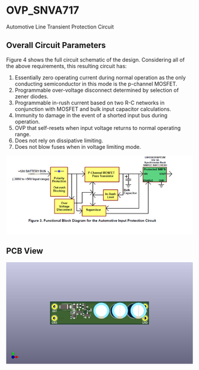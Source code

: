 # OVP_SNVA717
Automotive Line Transient Protection Circuit
## Overall Circuit Parameters
Figure 4 shows the full circuit schematic of the design. Considering all of the above requirements, this
resulting circuit has:
1. Essentially zero operating current during normal operation as the only conducting semiconductor in this
mode is the p-channel MOSFET.
2. Programmable over-voltage disconnect determined by selection of zener diodes.
3. Programmable in-rush current based on two R-C networks in conjunction with MOSFET and bulk input
capacitor calculations.
4. Immunity to damage in the event of a shorted input bus during operation.
5. OVP that self-resets when input voltage returns to normal operating range.
6. Does not rely on dissipative limiting.
7. Does not blow fuses when in voltage limiting mode.

![Alt text](/ovp_blockdiagram.PNG)

## PCB View

![Alt text](/Hardware/SNVA717_V1.1/SNVA717_V1.1.png)
